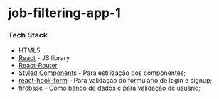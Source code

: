 # job-filtering-app-1


### Tech Stack

- HTML5
- [React](https://reactjs.org/) - JS library
- [React-Router](https://reactjs.org/)
- [Styled Components](https://styled-components.com/) - Para estilização dos componentes;
- [react-hook-form](https://react-hook-form.com/) - Para validação do formulário de login e signup;
- [firebase](https://firebase.google.com/) - Como banco de dados e para validação de usuário;

